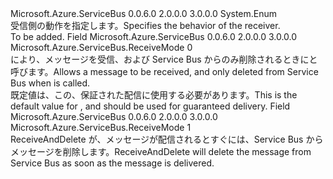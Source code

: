 <Type Name="ReceiveMode" FullName="Microsoft.Azure.ServiceBus.ReceiveMode">
  <TypeSignature Language="C#" Value="public enum ReceiveMode" />
  <TypeSignature Language="ILAsm" Value=".class public auto ansi sealed ReceiveMode extends System.Enum" />
  <TypeSignature Language="DocId" Value="T:Microsoft.Azure.ServiceBus.ReceiveMode" />
  <TypeSignature Language="VB.NET" Value="Public Enum ReceiveMode" />
  <TypeSignature Language="F#" Value="type ReceiveMode = " />
  <AssemblyInfo>
    <AssemblyName>Microsoft.Azure.ServiceBus</AssemblyName>
    <AssemblyVersion>0.0.6.0</AssemblyVersion>
    <AssemblyVersion>2.0.0.0</AssemblyVersion>
    <AssemblyVersion>3.0.0.0</AssemblyVersion>
  </AssemblyInfo>
  <Base>
    <BaseTypeName>System.Enum</BaseTypeName>
  </Base>
  <Docs>
    <summary>
            <span data-ttu-id="6b709-101">受信側の動作を指定します。</span><span class="sxs-lookup"><span data-stu-id="6b709-101">Specifies the behavior of the receiver.</span></span>
            </summary>
    <remarks>To be added.</remarks>
  </Docs>
  <Members>
    <Member MemberName="PeekLock">
      <MemberSignature Language="C#" Value="PeekLock" />
      <MemberSignature Language="ILAsm" Value=".field public static literal valuetype Microsoft.Azure.ServiceBus.ReceiveMode PeekLock = int32(0)" />
      <MemberSignature Language="DocId" Value="F:Microsoft.Azure.ServiceBus.ReceiveMode.PeekLock" />
      <MemberSignature Language="VB.NET" Value="PeekLock" />
      <MemberSignature Language="F#" Value="PeekLock = 0" Usage="Microsoft.Azure.ServiceBus.ReceiveMode.PeekLock" />
      <MemberType>Field</MemberType>
      <AssemblyInfo>
        <AssemblyName>Microsoft.Azure.ServiceBus</AssemblyName>
        <AssemblyVersion>0.0.6.0</AssemblyVersion>
        <AssemblyVersion>2.0.0.0</AssemblyVersion>
        <AssemblyVersion>3.0.0.0</AssemblyVersion>
      </AssemblyInfo>
      <ReturnValue>
        <ReturnType>Microsoft.Azure.ServiceBus.ReceiveMode</ReturnType>
      </ReturnValue>
      <MemberValue>0</MemberValue>
      <Docs>
        <summary><span data-ttu-id="6b709-102">により、メッセージを受信、および Service Bus からのみ削除されるときに<see cref="M:Microsoft.Azure.ServiceBus.Core.IReceiverClient.CompleteAsync(System.String)" />と呼びます。</span><span class="sxs-lookup"><span data-stu-id="6b709-102">Allows a message to be received, and only deleted from Service Bus when <see cref="M:Microsoft.Azure.ServiceBus.Core.IReceiverClient.CompleteAsync(System.String)" /> is called.</span></span></summary>
        <remarks><span data-ttu-id="6b709-103">既定値は、この<see cref="T:Microsoft.Azure.ServiceBus.ReceiveMode" />、保証された配信に使用する必要があります。</span><span class="sxs-lookup"><span data-stu-id="6b709-103">This is the default value for <see cref="T:Microsoft.Azure.ServiceBus.ReceiveMode" />, and should be used for guaranteed delivery.</span></span></remarks>
      </Docs>
    </Member>
    <Member MemberName="ReceiveAndDelete">
      <MemberSignature Language="C#" Value="ReceiveAndDelete" />
      <MemberSignature Language="ILAsm" Value=".field public static literal valuetype Microsoft.Azure.ServiceBus.ReceiveMode ReceiveAndDelete = int32(1)" />
      <MemberSignature Language="DocId" Value="F:Microsoft.Azure.ServiceBus.ReceiveMode.ReceiveAndDelete" />
      <MemberSignature Language="VB.NET" Value="ReceiveAndDelete" />
      <MemberSignature Language="F#" Value="ReceiveAndDelete = 1" Usage="Microsoft.Azure.ServiceBus.ReceiveMode.ReceiveAndDelete" />
      <MemberType>Field</MemberType>
      <AssemblyInfo>
        <AssemblyName>Microsoft.Azure.ServiceBus</AssemblyName>
        <AssemblyVersion>0.0.6.0</AssemblyVersion>
        <AssemblyVersion>2.0.0.0</AssemblyVersion>
        <AssemblyVersion>3.0.0.0</AssemblyVersion>
      </AssemblyInfo>
      <ReturnValue>
        <ReturnType>Microsoft.Azure.ServiceBus.ReceiveMode</ReturnType>
      </ReturnValue>
      <MemberValue>1</MemberValue>
      <Docs>
        <summary><span data-ttu-id="6b709-104">ReceiveAndDelete が、メッセージが配信されるとすぐには、Service Bus からメッセージを削除します。</span><span class="sxs-lookup"><span data-stu-id="6b709-104">ReceiveAndDelete will delete the message from Service Bus as soon as the message is delivered.</span></span></summary>
      </Docs>
    </Member>
  </Members>
</Type>